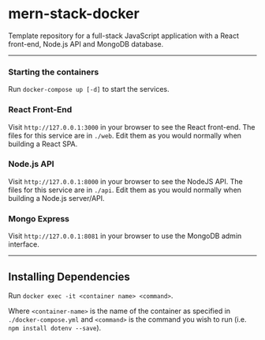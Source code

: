 # mern-stack-docker

Template repository for a full-stack JavaScript application with a React front-end, Node.js API and MongoDB database.

---

### Starting the containers

Run `docker-compose up [-d]` to start the services.

### React Front-End

Visit `http://127.0.0.1:3000` in your browser to see the React front-end. The files for this service are in `./web`. Edit them as you would normally when building a React SPA.

### Node.js API

Visit `http://127.0.0.1:8000` in your browser to see the NodeJS API. The files for this service are in `./api`. Edit them as you would normally when building a Node.js server/API.

### Mongo Express

Visit `http://127.0.0.1:8081` in your browser to use the MongoDB admin interface.

---

## Installing Dependencies

Run `docker exec -it <container name> <command>`.

Where `<container-name>` is the name of the container as specified in `./docker-compose.yml` and `<command>` is the command you wish to run (i.e. `npm install dotenv --save`).
